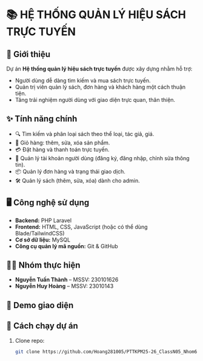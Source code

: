 # 📚 HỆ THỐNG QUẢN LÝ HIỆU SÁCH TRỰC TUYẾN

## 🌟 Giới thiệu
Dự án **Hệ thống quản lý hiệu sách trực tuyến** được xây dựng nhằm hỗ trợ:
- Người dùng dễ dàng tìm kiếm và mua sách trực tuyến.
- Quản trị viên quản lý sách, đơn hàng và khách hàng một cách thuận tiện.
- Tăng trải nghiệm người dùng với giao diện trực quan, thân thiện.

## ✨ Tính năng chính
- 🔍 Tìm kiếm và phân loại sách theo thể loại, tác giả, giá.
- 🛒 Giỏ hàng: thêm, sửa, xóa sản phẩm.
- 💳 Đặt hàng và thanh toán trực tuyến.
- 👤 Quản lý tài khoản người dùng (đăng ký, đăng nhập, chỉnh sửa thông tin).
- 📦 Quản lý đơn hàng và trạng thái giao dịch.
- 🛠️ Quản lý sách (thêm, sửa, xóa) dành cho admin.

## 🖥️ Công nghệ sử dụng
- **Backend:** PHP Laravel  
- **Frontend:** HTML, CSS, JavaScript (hoặc có thể dùng Blade/TailwindCSS)  
- **Cơ sở dữ liệu:** MySQL  
- **Công cụ quản lý mã nguồn:** Git & GitHub  

## 👨‍💻 Nhóm thực hiện
- **Nguyễn Tuấn Thành** – MSSV: 230101626  
- **Nguyễn Huy Hoàng** – MSSV: 23010143  

## 📸 Demo giao diện


## 🚀 Cách chạy dự án
1. Clone repo:
   ```bash
   git clone https://github.com/Hoang281005/PTTKPM25-26_ClassN05_Nhom6.git
